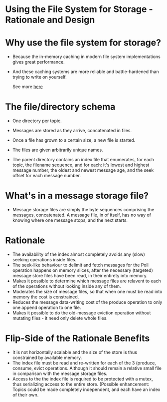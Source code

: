 # Using the File System for Storage - Rationale and Design

# Why use the file system for storage?

- Because the in-memory caching in modern file system implementations gives great
  performance.

- And these caching systems are more reliable and battle-hardened than trying to
  write on yourself.

  See more [here](https://medium.freecodecamp.org/what-makes-apache-kafka-so-fast-a8d4f94ab145)

# The file/directory schema

- One directory per topic.
- Messages are stored as they arrive, concatenated in files.
- Once a file has grown to a certain size, a new file is started.
- The files are given arbitrarily unique names.

- The parent directory contains an index file that enumerates, for each topic,
  the filename sequence, and for each: it's lowest and highest message 
  number, the oldest and newest message age, and the seek offset for each
  message number.

# What's in a message storage file?

- Message storage files are simply the byte sequences comprising the messages,
  concatenated. A message file, in of itself, has no way of knowing where
  one message stops, and the next starts.

# Rationale

- The availability of the index almost completely avoids any (slow) seeking 
  operations inside files.
- The seek-like behaviour to delimit and fetch messages for the Poll operation
  happens on memory slices, after the necessary (targeted)  message store 
  files have been read, in their entirety into memory.
- Makes it possible to determine which message files are relavent to each of the
  operations without looking inside any of them.
- Moderates the size of message files, so that when one must be read into memory 
  the cost is constrained.
- Reduces the message data-writing cost of the produce operation to only one 
  append operation to one file.
- Makes it possible to do the old-message eviction operation without mutating
  files - it need only delete whole files.

# Flip-Side of the Rationale Benefits
- It is not horizontally scalable and the size of the store is thus constrained
  by available memory.
- The index file must be read and re-written for each of the 3 
  (produce, consume, evict operations. Although it should remain a 
  relative small file in comparison with the message storage files.
- Access to the the index file is required to be protected with a mutex, thus 
  serializing access to the entire store.  (Possible enhancement: Topics could 
  be made completely independent, and each have an index of their own.

